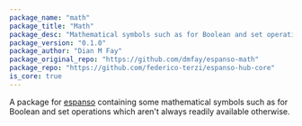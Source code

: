 ```yaml
---
package_name: "math"
package_title: "Math"
package_desc: "Mathematical symbols such as for Boolean and set operations"
package_version: "0.1.0"
package_author: "Dian M Fay"
package_original_repo: "https://github.com/dmfay/espanso-math"
package_repo: "https://github.com/federico-terzi/espanso-hub-core"
is_core: true
---
```

A package for [espanso](https://espanso.org/) containing some mathematical symbols such as for Boolean and set operations which aren't always readily available otherwise.
